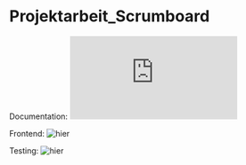 # Projektarbeit_Scrumboard

Documentation: ![hier](https://github.com/eigenmannmartin/Projektarbeit_Scrumboard/blob/master/Dokumentation.pdf)

Frontend: ![hier](https://github.com/eigenmannmartin/Projektarbeit_Scrumboard/tree/master/public)

Testing: ![hier](https://github.com/eigenmannmartin/Projektarbeit_Scrumboard/tree/master/public/specs)
